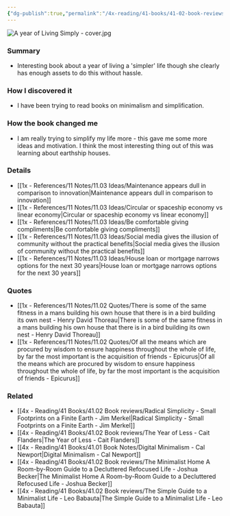```yaml
---
{"dg-publish":true,"permalink":"/4x-reading/41-books/41-02-book-reviews/a-year-of-living-simply-the-joys-of-a-life-less-complicated-kate-humble/","title":"A Year of Living Simply - The joys of a life less complicated - Kate Humble","created":"2024-08-13T13:15:31.996+03:00","updated":"2024-08-29T20:05:24.788+03:00"}
---
```


![A year of Living Simply - cover.jpg](/img/user/4x%20-%20Reading/41%20Books/41.03%20Cover%20images/A%20year%20of%20Living%20Simply%20-%20cover.jpg)
### Summary
- Interesting book about a year of living a 'simpler' life though she clearly has enough assets to do this without hassle.

### How I discovered it
- I have been trying to read books on minimalism and simplification.

### How the book changed me
- I am really trying to simplify my life more - this gave me some more ideas and motivation. I think the most interesting thing out of this was learning about earthship houses.

### Details
- [[1x - References/11 Notes/11.03 Ideas/Maintenance appears dull in comparison to innovation\|Maintenance appears dull in comparison to innovation]]
- [[1x - References/11 Notes/11.03 Ideas/Circular or spaceship economy vs linear economy\|Circular or spaceship economy vs linear economy]]
- [[1x - References/11 Notes/11.03 Ideas/Be comfortable giving compliments\|Be comfortable giving compliments]]
- [[1x - References/11 Notes/11.03 Ideas/Social media gives the illusion of community without the practical benefits\|Social media gives the illusion of community without the practical benefits]]
- [[1x - References/11 Notes/11.03 Ideas/House loan or mortgage narrows options for the next 30 years\|House loan or mortgage narrows options for the next 30 years]]

### Quotes
- [[1x - References/11 Notes/11.02 Quotes/There is some of the same fitness in a mans building his own house that there is in a bird building its own nest - Henry David Thoreau\|There is some of the same fitness in a mans building his own house that there is in a bird building its own nest - Henry David Thoreau]]
- [[1x - References/11 Notes/11.02 Quotes/Of all the means which are procured by wisdom to ensure happiness throughout the whole of life, by far the most important is the acquisition of friends - Epicurus\|Of all the means which are procured by wisdom to ensure happiness throughout the whole of life, by far the most important is the acquisition of friends - Epicurus]]

### Related
- [[4x - Reading/41 Books/41.02 Book reviews/Radical Simplicity - Small Footprints on a Finite Earth - Jim Merkel\|Radical Simplicity - Small Footprints on a Finite Earth - Jim Merkel]]
- [[4x - Reading/41 Books/41.02 Book reviews/The Year of Less - Cait Flanders\|The Year of Less - Cait Flanders]]
- [[4x - Reading/41 Books/41.01 Book Notes/Digital Minimalism - Cal Newport\|Digital Minimalism - Cal Newport]]
- [[4x - Reading/41 Books/41.02 Book reviews/The Minimalist Home A Room-by-Room Guide to a Decluttered Refocused Life - Joshua Becker\|The Minimalist Home A Room-by-Room Guide to a Decluttered Refocused Life - Joshua Becker]]
- [[4x - Reading/41 Books/41.02 Book reviews/The Simple Guide to a Minimalist Life - Leo Babauta\|The Simple Guide to a Minimalist Life - Leo Babauta]]
